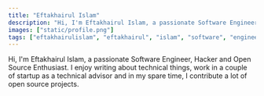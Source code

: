 ```yaml
---
title: "Eftakhairul Islam"
description: "Hi, I'm Eftakhairul Islam, a passionate Software Engineer, Hacker and Open Source Enthusiast. I enjoy writing about technical things, work ...."
images: ["static/profile.png"]
tags: ["eftakhairulislam", "eftakhairul", "islam", "software", "engineer", "developer", "profile", "blogger"]
---
```


Hi, I'm Eftakhairul Islam, a passionate Software Engineer, Hacker and Open Source Enthusiast. I enjoy writing about technical things, work in a couple of startup as a technical advisor and in my spare time, I contribute a lot of open source projects.